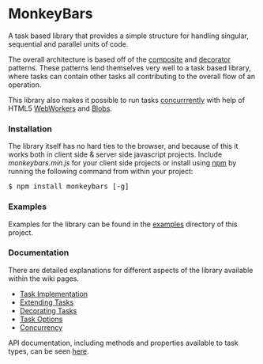 # MonkeyBars

A task based library that provides a simple structure for handling singular, sequential and parallel units of code. 

The overall architecture is based off of the [composite](http://en.m.wikipedia.org/wiki/Composite%20pattern) and [decorator](http://en.wikipedia.org/wiki/Decorator_pattern) patterns. These patterns lend themselves very well to a task based library, where tasks can contain other tasks all contributing to the overall flow of an operation.

This library also makes it possible to run tasks [concurrrently](http://en.wikipedia.org/wiki/Concurrent_computing) with help of HTML5 [WebWorkers](https://developer.mozilla.org/en-US/docs/DOM/Using_web_workers) and [Blobs](https://developer.mozilla.org/en-US/docs/DOM/Blob).

### Installation

The library itself has no hard ties to the browser, and because of this it works both in client side & server side javascript projects. Include *monkeybars.min.js* for your client side projects or install using [npm](https://npmjs.org/package/monkeybars) by running the following command from within your project:

<pre>
$ npm install monkeybars [-g]
</pre>

### Examples

Examples for the library can be found in the [examples](https://github.com/mcgaryes/monkeybars/tree/master/examples) directory of this project.

### Documentation

There are detailed explanations for different aspects of the library available within the wiki pages.

* [Task Implementation](https://github.com/mcgaryes/monkeybars/wiki/Task-Implementation)
* [Extending Tasks](https://github.com/mcgaryes/monkeybars/wiki/Extending-Tasks)
* [Decorating Tasks](https://github.com/mcgaryes/monkeybars/wiki/Decorating-Tasks)
* [Task Options](https://github.com/mcgaryes/monkeybars/wiki/Task-Options)
* [Concurrency](https://github.com/mcgaryes/monkeybars/wiki/Concurrency)

API documentation, including methods and properties available to task types, can be seen [here](http://mcgaryes.github.com/monkeybars/docs/).
